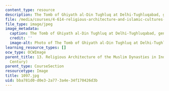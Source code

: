 ```yaml
---
content_type: resource
description: The Tomb of Ghiyath al-Din Tughluq at Delhi-Tughluqabad, general view.
file: /media/courses/4-614-religious-architecture-and-islamic-cultures-fall-2002/bba781d0d0e32a773a4e34f170426d3b_1097.jpg
file_type: image/jpeg
image_metadata:
  caption: The Tomb of Ghiyath al-Din Tughluq at Delhi-Tughluqabad, general view.
  credit: ''
  image-alt: Photo of The Tomb of Ghiyath al-Din Tughluq at Delhi-Tughluqabad
learning_resource_types: []
ocw_type: OCWImage
parent_title: 13. Religious Architecture of the Muslim Dynasties in India (12th-15th
  Century)
parent_type: CourseSection
resourcetype: Image
title: 1097.jpg
uid: bba781d0-d0e3-2a77-3a4e-34f170426d3b
---
```

